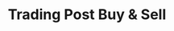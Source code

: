 ---
title: "Trading Post Buy & Sell"
url: /alliance/trading-post-buy-and-sell/
shop: convenience
---